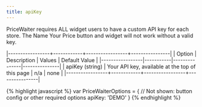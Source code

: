 ```yaml
---
title: apiKey
---
```


PriceWaiter requires ALL widget users to have a custom API key for each store. The Name Your Price button and widget will not work without a valid key.


|-----------------+------------+-----------------+----------------|
| Option | Description | Values | Default Value |
|-----------------|-----------|---------------|---------------|
| apiKey (string) | Your API key, available at the top of this page  |  n/a      |  none    |
|-----------------+------------+-----------------+----------------|

{% highlight javascript %}
var PriceWaiterOptions = {
    // Not shown: button config or other required options
    apiKey: 'DEMO'
}
{% endhighlight %}
